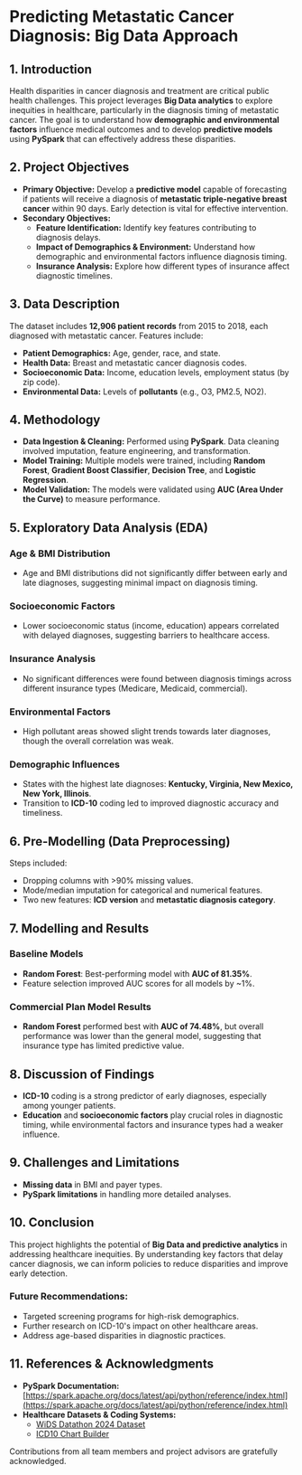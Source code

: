 # Predicting Metastatic Cancer Diagnosis: Big Data Approach

## 1. Introduction
Health disparities in cancer diagnosis and treatment are critical public health challenges. This project leverages **Big Data analytics** to explore inequities in healthcare, particularly in the diagnosis timing of metastatic cancer. The goal is to understand how **demographic and environmental factors** influence medical outcomes and to develop **predictive models** using **PySpark** that can effectively address these disparities.

## 2. Project Objectives
- **Primary Objective:** Develop a **predictive model** capable of forecasting if patients will receive a diagnosis of **metastatic triple-negative breast cancer** within 90 days. Early detection is vital for effective intervention.
- **Secondary Objectives:**
  - **Feature Identification:** Identify key features contributing to diagnosis delays.
  - **Impact of Demographics & Environment:** Understand how demographic and environmental factors influence diagnosis timing.
  - **Insurance Analysis:** Explore how different types of insurance affect diagnostic timelines.

## 3. Data Description
The dataset includes **12,906 patient records** from 2015 to 2018, each diagnosed with metastatic cancer. Features include:
- **Patient Demographics:** Age, gender, race, and state.
- **Health Data:** Breast and metastatic cancer diagnosis codes.
- **Socioeconomic Data:** Income, education levels, employment status (by zip code).
- **Environmental Data:** Levels of **pollutants** (e.g., O3, PM2.5, NO2).

## 4. Methodology
- **Data Ingestion & Cleaning:** Performed using **PySpark**. Data cleaning involved imputation, feature engineering, and transformation.
- **Model Training:** Multiple models were trained, including **Random Forest**, **Gradient Boost Classifier**, **Decision Tree**, and **Logistic Regression**.
- **Model Validation:** The models were validated using **AUC (Area Under the Curve)** to measure performance.

## 5. Exploratory Data Analysis (EDA)
### Age & BMI Distribution
- Age and BMI distributions did not significantly differ between early and late diagnoses, suggesting minimal impact on diagnosis timing.

### Socioeconomic Factors
- Lower socioeconomic status (income, education) appears correlated with delayed diagnoses, suggesting barriers to healthcare access.

### Insurance Analysis
- No significant differences were found between diagnosis timings across different insurance types (Medicare, Medicaid, commercial).

### Environmental Factors
- High pollutant areas showed slight trends towards later diagnoses, though the overall correlation was weak.

### Demographic Influences
- States with the highest late diagnoses: **Kentucky, Virginia, New Mexico, New York, Illinois**.
- Transition to **ICD-10** coding led to improved diagnostic accuracy and timeliness.

## 6. Pre-Modelling (Data Preprocessing)
Steps included:
- Dropping columns with >90% missing values.
- Mode/median imputation for categorical and numerical features.
- Two new features: **ICD version** and **metastatic diagnosis category**.

## 7. Modelling and Results
### Baseline Models
- **Random Forest**: Best-performing model with **AUC of 81.35%**.
- Feature selection improved AUC scores for all models by ~1%.

### Commercial Plan Model Results
- **Random Forest** performed best with **AUC of 74.48%**, but overall performance was lower than the general model, suggesting that insurance type has limited predictive value.

## 8. Discussion of Findings
- **ICD-10** coding is a strong predictor of early diagnoses, especially among younger patients.
- **Education** and **socioeconomic factors** play crucial roles in diagnostic timing, while environmental factors and insurance types had a weaker influence.

## 9. Challenges and Limitations
- **Missing data** in BMI and payer types.
- **PySpark limitations** in handling more detailed analyses.
  
## 10. Conclusion
This project highlights the potential of **Big Data and predictive analytics** in addressing healthcare inequities. By understanding key factors that delay cancer diagnosis, we can inform policies to reduce disparities and improve early detection.

### Future Recommendations:
- Targeted screening programs for high-risk demographics.
- Further research on ICD-10's impact on other healthcare areas.
- Address age-based disparities in diagnostic practices.

## 11. References & Acknowledgments
- **PySpark Documentation:** [https://spark.apache.org/docs/latest/api/python/reference/index.html](https://spark.apache.org/docs/latest/api/python/reference/index.html)
- **Healthcare Datasets & Coding Systems:** 
  - [WiDS Datathon 2024 Dataset](https://www.kaggle.com/competitions/widsdatathon2024-challenge1/data)
  - [ICD10 Chart Builder](http://www.icd10charts.com/chartbuilder.php?chart=555f9168e5)

Contributions from all team members and project advisors are gratefully acknowledged.
